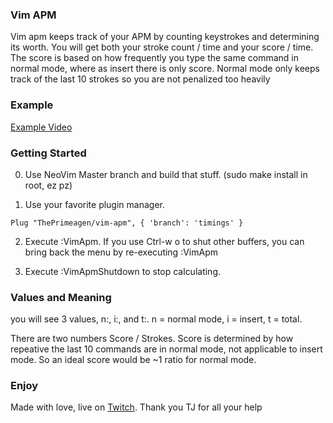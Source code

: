 ### Vim APM

Vim apm keeps track of your APM by counting keystrokes and determining
its worth. You will get both your stroke count / time and your score / time.
The score is based on how frequently you type the same command in normal mode,
where as insert there is only score. Normal mode only keeps track of the last
10 strokes so you are not penalized too heavily

### Example

[Example Video](https://clips.twitch.tv/TenuousCarefulStorkDansGame)

### Getting Started

0. Use NeoVim Master branch and build that stuff. (sudo make install in root, ez pz)

1. Use your favorite plugin manager.

```
Plug "ThePrimeagen/vim-apm", { 'branch': 'timings' }
```

2. Execute :VimApm. If you use Ctrl-w o to shut other buffers, you can bring
   back the menu by re-executing :VimApm

3. Execute :VimApmShutdown to stop calculating.

### Values and Meaning

you will see 3 values, n:, i:, and t:. n = normal mode, i = insert, t = total.

There are two numbers Score / Strokes. Score is determined by how repeative the
last 10 commands are in normal mode, not applicable to insert mode. So an
ideal score would be ~1 ratio for normal mode.

### Enjoy

Made with love, live on [Twitch](https://twitch.tv/ThePrimeagen). Thank you TJ
for all your help
